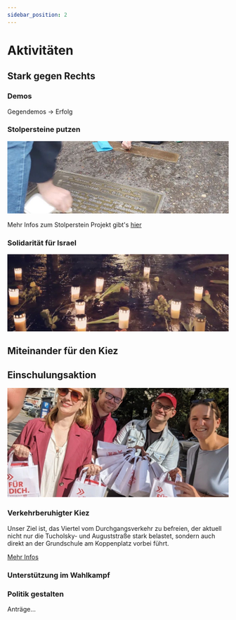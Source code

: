 ```yaml
---
sidebar_position: 2
---
```


# Aktivitäten

## Stark gegen Rechts

### Demos
Gegendemos
-> Erfolg

### Stolpersteine putzen

![putzen](/img/stolperstein.jpeg)

Mehr Infos zum Stolperstein Projekt gibt's [hier](https://www.stolpersteine.eu/start)

### Solidarität für Israel

![gedenken](/img/gedenken.jpeg)

## Miteinander für den Kiez 

## Einschulungsaktion
![putzen](/img/kiez.jpeg)

### Verkehrberuhigter Kiez
Unser Ziel ist, das Viertel vom Durchgangsverkehr zu befreien, der aktuell nicht nur die Tucholsky- und Auguststraße stark belastet, sondern auch direkt an der Grundschule am Koppenplatz vorbei führt. 

[Mehr Infos](https://www.kiezblocks.de/auguststrasse/)

### Unterstützung im Wahlkampf

### Politik gestalten
Anträge...
